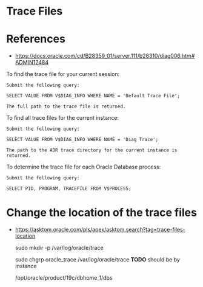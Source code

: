 # Trace Files

# References

* https://docs.oracle.com/cd/B28359_01/server.111/b28310/diag006.htm#ADMIN12484

To find the trace file for your current session:

    Submit the following query:

    SELECT VALUE FROM V$DIAG_INFO WHERE NAME = 'Default Trace File';

    The full path to the trace file is returned.

To find all trace files for the current instance:

    Submit the following query:

    SELECT VALUE FROM V$DIAG_INFO WHERE NAME = 'Diag Trace';

    The path to the ADR trace directory for the current instance is returned.

To determine the trace file for each Oracle Database process:

    Submit the following query:

    SELECT PID, PROGRAM, TRACEFILE FROM V$PROCESS;

# Change the location of the trace files

* https://asktom.oracle.com/pls/apex/asktom.search?tag=trace-files-location

  sudo mkdir -p /var/log/oracle/trace

  sudo chgrp oracle_trace /var/log/oracle/trace 
  **TODO** should be by instance

  /opt/oracle/product/19c/dbhome_1/dbs


